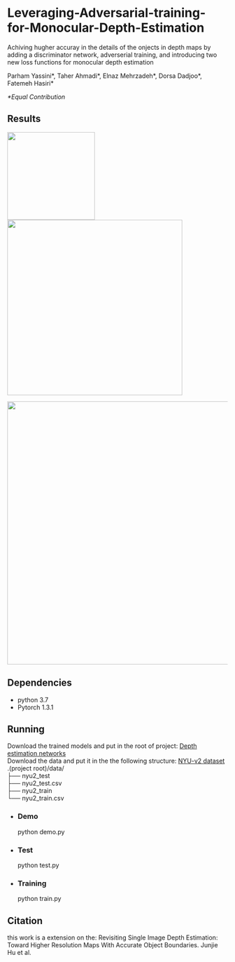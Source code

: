 # Leveraging-Adversarial-training-for-Monocular-Depth-Estimation
Achiving hugher accuray in the details of the onjects in depth maps by adding a discriminator network, adverserial training, and introducing two new loss functions for monocular depth estimation

Parham Yassini*, Taher Ahmadi*, Elnaz Mehrzadeh*, Dorsa Dadjoo*, Fatemeh Hasiri*

*\*Equal Contribution*

Results
-
<p float="left">
<img src="https://raw.githubusercontent.com/taherahmadi/Leveraging-Adversarial-training-for-Monocular-Depth-Estimation/master/examples/demo.gif" width="200"/>
<img src="https://raw.githubusercontent.com/taherahmadi/Leveraging-Adversarial-training-for-Monocular-Depth-Estimation/master/examples/results_1.png" width="400"/>
</p>
<img src="https://raw.githubusercontent.com/taherahmadi/Leveraging-Adversarial-training-for-Monocular-Depth-Estimation/master/examples/results_2.png" width="600"/>

Dependencies
-

+ python 3.7<br>
+ Pytorch 1.3.1<br>

Running
-

Download the trained models and put in the root of project:
[Depth estimation networks](https://drive.google.com/file/d/1IJ8XvPOb3k-aEg0UX5Zp96sA-8C_PthB/view?usp=sharing) <br>
Download the data and put it in the the following structure:
[NYU-v2 dataset](https://drive.google.com/file/d/1WoOZOBpOWfmwe7bknWS5PMUCLBPFKTOw/view?usp=sharing) <br>
.(project root)/data/<br>
		├── nyu2_test<br>
		├── nyu2_test.csv<br>
		├── nyu2_train<br>
		└── nyu2_train.csv<br>

+ ### Demo<br>
  python demo.py<br>
+ ### Test<br>
  python test.py<br>
+ ### Training<br>
  python train.py<br>

Citation
-
this work is a extension on the: Revisiting Single Image Depth Estimation: Toward Higher Resolution Maps With Accurate Object Boundaries. Junjie Hu et al.
